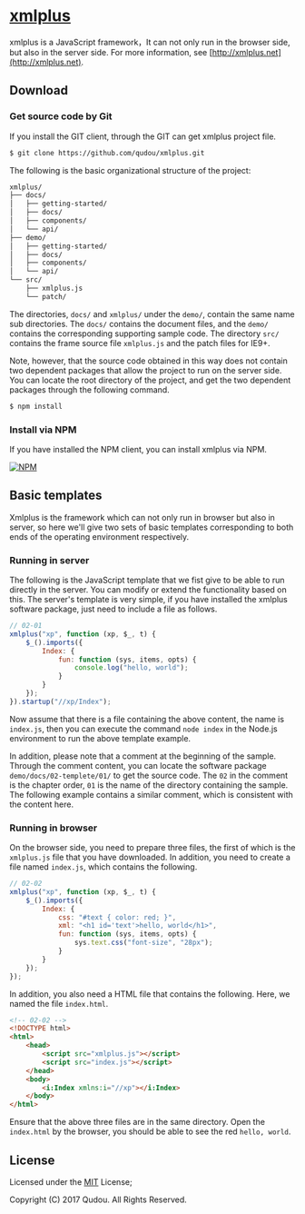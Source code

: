 # [xmlplus](http://xmlplus.cn)

xmlplus is a JavaScript framework，It can not only run in the browser side, but also in the server side. For more information, see [http://xmlplus.net](http://xmlplus.net).

## Download

### Get source code by Git

If you install the GIT client, through the GIT can get xmlplus project file.

```bash
$ git clone https://github.com/qudou/xmlplus.git
```

The following is the basic organizational structure of the project:

```bash
xmlplus/
├── docs/
│   ├── getting-started/
│   ├── docs/
│   ├── components/
│   └── api/
├── demo/
│   ├── getting-started/
│   ├── docs/
│   ├── components/
│   └── api/
└── src/
    ├── xmlplus.js
    └── patch/
```

The directories, `docs/` and `xmlplus/` under the `demo/`, contain the same name sub directories. The `docs/` contains the document files, and the `demo/` contains the corresponding supporting sample code. The directory `src/` contains the frame source file `xmlplus.js` and the patch files for IE9+.

Note, however, that the source code obtained in this way does not contain two dependent packages that allow the project to run on the server side. You can locate the root directory of the project, and get the two dependent packages through the following command.

```bash
$ npm install
```

### Install via NPM

If you have installed the NPM client, you can install xmlplus via NPM.

[![NPM](https://nodei.co/npm/xmlplus.png?downloads=true&start=true)](https://nodei.co/npm/xmlplus/)

## Basic templates

Xmlplus is the framework which can not only run in browser but also in server, so here we'll give two sets of basic templates corresponding to both ends of the operating environment respectively.

### Running in server

The following is the JavaScript template that we fist give to be able to run directly in the server. You can modify or extend the functionality based on this. The server's template is very simple, if you have installed the xmlplus software package, just need to include a file as follows.

```js
// 02-01
xmlplus("xp", function (xp, $_, t) {
    $_().imports({
        Index: {
            fun: function (sys, items, opts) {
                console.log("hello, world");
            }
        }
    });
}).startup("//xp/Index");
```

Now assume that there is a file containing the above content, the name is `index.js`, then you can execute the command `node index` in the Node.js environment to run the above template example.

In addition, please note that a comment at the beginning of the sample. Through the comment content, you can locate the software package `demo/docs/02-templete/01/` to get the source code. The `02` in the comment is the chapter order, `01` is the name of the directory containing the sample. The following example contains a similar comment, which is consistent with the content here.

### Running in browser

On the browser side, you need to prepare three files, the first of which is the `xmlplus.js` file that you have downloaded. In addition, you need to create a file named `index.js`, which contains the following.

```js
// 02-02
xmlplus("xp", function (xp, $_, t) {
    $_().imports({
        Index: {
            css: "#text { color: red; }",
            xml: "<h1 id='text'>hello, world</h1>",
            fun: function (sys, items, opts) {
                sys.text.css("font-size", "28px");
            }
        }
    });
});
```

In addition, you also need a HTML file that contains the following. Here, we named the file `index.html`.

```html
<!-- 02-02 -->
<!DOCTYPE html>
<html>
    <head>
        <script src="xmlplus.js"></script>
        <script src="index.js"></script>
    </head>
    <body>
        <i:Index xmlns:i="//xp"></i:Index>
    </body>
</html>
```

Ensure that the above three files are in the same directory. Open the `index.html` by the browser, you should be able to see the red `hello, world`.

## License

Licensed under the [MIT](http://opensource.org/licenses/MIT) License;

Copyright (C) 2017 Qudou. All Rights Reserved.